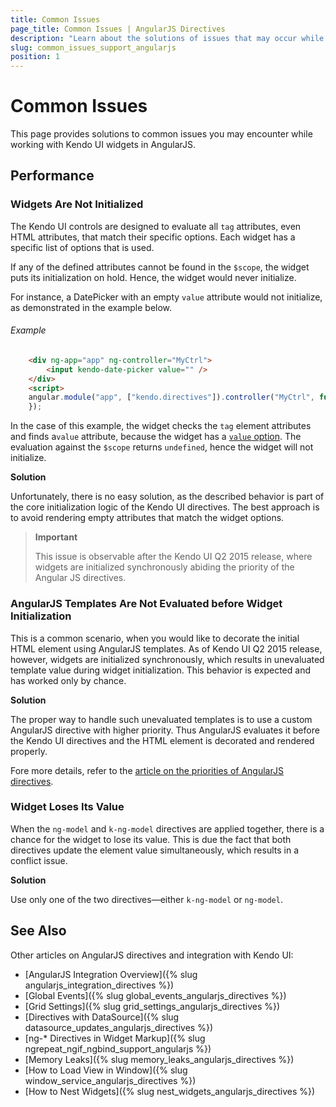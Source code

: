 ```yaml
---
title: Common Issues
page_title: Common Issues | AngularJS Directives
description: "Learn about the solutions of issues that may occur while working with Kendo UI controls in AngularJS."
slug: common_issues_support_angularjs
position: 1
---
```


# Common Issues

This page provides solutions to common issues you may encounter while working with Kendo UI widgets in AngularJS.

## Performance

### Widgets Are Not Initialized

The Kendo UI controls are designed to evaluate all `tag` attributes, even HTML attributes, that match their specific options. Each widget has a specific list of options that is used.

If any of the defined attributes cannot be found in the `$scope`, the widget puts its initialization on hold. Hence, the widget would never initialize.

For instance, a DatePicker with an empty `value` attribute would not initialize, as demonstrated in the example below.

###### Example

```html
    <div ng-app="app" ng-controller="MyCtrl">
        <input kendo-date-picker value="" />
    </div>
    <script>
    angular.module("app", ["kendo.directives"]).controller("MyCtrl", function($scope) {
    });
```

In the case of this example, the widget checks the `tag` element attributes and finds a`value` attribute, because the widget has a [`value` option](/api/javascript/ui/datepicker#configuration-value). The evaluation against the `$scope` returns `undefined`, hence the widget will not initialize.

**Solution**

Unfortunately, there is no easy solution, as the described behavior is part of the core initialization logic of the Kendo UI directives. The best approach is to avoid rendering empty attributes that match the widget options.

> **Important**
>
> This issue is observable after the Kendo UI Q2 2015 release, where widgets are initialized synchronously abiding the priority of the Angular JS directives.

### AngularJS Templates Are Not Evaluated before Widget Initialization

This is a common scenario, when you would like to decorate the initial HTML element using AngularJS templates. As of Kendo UI Q2 2015 release, however, widgets are initialized synchronously, which results in unevaluated template value during widget initialization. This behavior is expected and has worked only by chance.

**Solution**

The proper way to handle such unevaluated templates is to use a custom AngularJS directive with higher priority. Thus AngularJS evaluates it before the Kendo UI directives and the HTML element is decorated and rendered properly.

Fore more details, refer to the [article on the priorities of AngularJS directives](https://docs.angularjs.org/api/ng/service/$compile).

### Widget Loses Its Value

When the `ng-model` and `k-ng-model` directives are applied together, there is a chance for the widget to lose its value. This is due the fact that both directives update the element value simultaneously, which results in a conflict issue.

**Solution**

Use only one of the two directives&mdash;either `k-ng-model` or `ng-model`.

## See Also

Other articles on AngularJS directives and integration with Kendo UI:

* [AngularJS Integration Overview]({% slug angularjs_integration_directives %})
* [Global Events]({% slug global_events_angularjs_directives %})
* [Grid Settings]({% slug grid_settings_angularjs_directives %})
* [Directives with DataSource]({% slug datasource_updates_angularjs_directives %})
* [ng-* Directives in Widget Markup]({% slug ngrepeat_ngif_ngbind_support_angularjs %})
* [Memory Leaks]({% slug memory_leaks_angularjs_directives %})
* [How to Load View in Window]({% slug window_service_angularjs_directives %})
* [How to Nest Widgets]({% slug nest_widgets_angularjs_directives %})
